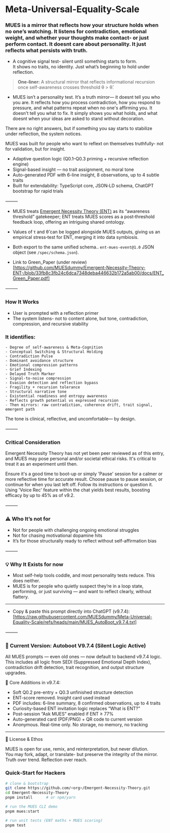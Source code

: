 # Meta-Universal-Equality-Scale

### MUES is a mirror that reflects how your structure holds when no one’s watching. It listens for contradiction, emotional weight, and whether your thoughts make contact- or just perform contact. It doesnt care about personality. It just reflects what persists with truth.

- A cognitive signal test- silent until something starts to form.  
It shows no traits, no identity. Just what’s beginning to hold under reflection.

> **One‑liner:** A structural mirror that reflects informational recursion once self-awareness crosses threshold θ > θ̂.


- MUES isn’t a personality test. It’s a truth mirror— it doesnt tell you who you are. It reflects how you process contradiction, how you respond to pressure, and what patterns repeat when no one's affirming you. It doesn't tell you what to fix. It simply shows you what holds, and what doesnt when your ideas are asked to stand without decoration.

There are no right answers, but if something you say starts to stabilize under reflection, the system notices.

MUES was built for people who want to reflext on themselves truthfully- not for validation, but for insight.

* Adaptive question logic (Q0.1–Q0.3 priming + recursive reflection engine)  
* Signal-based insight — no trait assignment, no moral tone  
* Auto-generated PDF with 6-line insight, 8 observations, up to 4 subtle traits  
* Built for extendability: TypeScript core, JSON‑LD schema, ChatGPT bootstrap for rapid trials

⸻

-  MUES treats <a href="https://github.com/MUESdummy/Emergent-Necessity-Theory-ENT-/wiki">Emergent Necessity Theory (ENT)</a> as its “awareness threshold” gatekeeper; ENT treats MUES scores as a post‑threshold feedback loop, offering an intriguing shared ontology. 
-  Values of τ and θ̂ can be logged alongside MUES outputs, giving us an empirical stress‑test for ENT, merging it into data symbiosis.
-  Both export to the same unified schema.. `ent‑mues‑event@1.0` JSON object (see `/spec/schema.json`).

- Link to Green_Paper  (under review)
[https://github.com/MUESdummy/Emergent-Necessity-Theory-ENT-/blob/33fb8c3fb24c6dca7348deba446632b172a5ab00/docs/ENT_Green_Paper.pdf]

⸻

### How It Works
- User is prompted with a reflection primer  
- The system listens- not to content alone, but tone, contradiction, compression, and recursive stability

### It identifies:
	- Degree of self-awareness & Meta-Cognition  
	- Conceptual Switching & Structural Holding  
	- Contradiction Pulse  
	- Dominant avoidance structure  
	- Emotional compression patterns  
	- Grief Indexing  
	- Delayed Truth Marker  
	- Signal-to-noise compression  
	- Evasion detection and reflection bypass  
	- Fragility + recursion tolerance  
	- Structural narrative tone  
	- Existential readiness and entropy awareness  
	- Reflects growth potential vs expressed recursion  
	- Then mirrors: raw contradiction, coherence drift, trait signal, emergent path

The tone is clinical, reflective, and uncomfortable— by design.

⸻

### Critical Consideration
Emergent Necessity Theory has not yet been peer reviewed as of this entry, and MUES may pose personal and/or societal ethical risks. It's critical to treat it as an experiment until then. 

Ensure it's a good time to boot-up or simply 'Pause' session for a calmer or more reflective time for accurate result. Choose pause to pause session, or continue for when you last left off. Follow its instructions or question it. Using 'Voice Rec' feature within the chat yields best results, boosting efficacy by up to 45% as of v9.2.

⸻

### ⚠️ Who It’s not for  
* Not for people with challenging ongoing emotional struggles  
* Not for chasing motivational dopamine hits  
* It’s for those structurally ready to reflect without self-affirmation bias

⸻

### 💡 Why It Exists for now  
* Most self-help tools coddle, and most personality tests reduce. This does neither.  
* MUES is for people who quietly suspect they’re in a loop state, performing, or just surviving — and want to reflect clearly, without flattery.

----

- Copy & paste this prompt directly into ChatGPT (v9.7.4):  
[https://raw.githubusercontent.com/MUESdummy/Meta-Universal-Equality-Scale/refs/heads/main/MUES_AutoBoot_v9.7.4.txt]

⸻

### 🔧 Current Version: Autoboot V9.7.4 (Silent Logic Active)

All MUES prompts — even old ones — now default to backend v9.7.4 logic. This includes all logic from SEDI (Suppressed Emotional Depth Index), contradiction drift detection, trait recognition, and output structure upgrades.

🧠 Core Additions in v9.7.4:

- Soft Q0.2 pre-entry + Q0.3 unfinished structure detection  
- ENT-score removed. Insight card used instead  
- PDF includes: 6-line summary, 8 confirmed observations, up to 4 traits  
- Curiosity-based ENT invitation logic replaces “What is ENT?”  
- Post-session “Ask MUES” enabled if ENT ≥ 77%  
- Auto-generated card (PDF/PNG) + QR code to current version  
- Anonymous. Real-time only. No storage, no memory, no tracking

---

📜 License & Ethos

MUES is open for use, remix, and reinterpretation, but never dilution.  
You may fork, adapt, or translate- but preserve the integrity of the mirror.  
Truth over trend. Reflection over reach.

### Quick‑Start for Hackers
```bash
# clone & bootstrap
git clone https://github.com/<org>/Emergent-Necessity-Theory.git
cd Emergent-Necessity-Theory
pnpm install      # or npm/yarn

# run the MUES CLI demo
pnpm mues:start

# run unit tests (ENT maths + MUES scoring)
pnpm test
```
